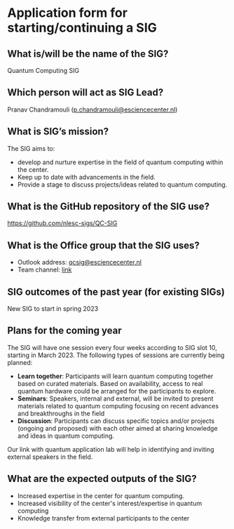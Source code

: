 # Application form for starting/continuing a SIG

## What is/will be the name of the SIG?

Quantum Computing SIG

## Which person will act as SIG Lead?

Pranav Chandramouli (p.chandramouli@esciencecenter.nl)

## What is SIG’s mission?

The SIG aims to:
- develop and nurture expertise in the field of quantum computing within the center. 
- Keep up to date with advancements in the field.
- Provide a stage to discuss projects/ideas related to quantum computing.

## What is the GitHub repository of the SIG use?

https://github.com/nlesc-sigs/QC-SIG

## What is the Office group that the SIG uses?

- Outlook address: qcsig@esciencecenter.nl
- Team channel: [link](https://teams.microsoft.com/l/team/19%3as0UoUSL0pPATSO1TQQIAlzix6tHciSgdvgU1ycKx6HQ1%40thread.tacv2/conversations?groupId=787697c8-1a3a-4c07-9db4-6b131aa280cc&tenantId=aa3aeacc-6307-42b2-ac05-787dd5c32574)

## SIG outcomes of the past year (for existing SIGs)

New SIG to start in spring 2023

## Plans for the coming year
<!--  help text goes here  -->
The SIG will have one session every four weeks according to SIG slot 10, starting in March 2023. The following types of sessions are currently being planned:

- **Learn together**: Participants will learn quantum computing together based on curated materials. Based on availability, access to real quantum hardware could be arranged for the participants to explore.
- **Seminars**: Speakers, internal and external, will be invited to present materials related to quantum computing focusing on recent advances and breakthroughs in the field
- **Discussion**: Participants can discuss specific topics and/or projects (ongoing and proposed) with each other aimed at sharing knowledge and ideas in quantum computing.

Our link with quantum application lab will help in identifying and inviting external speakers in the field.

## What are the expected outputs of the SIG?

- Increased expertise in the center for quantum computing.
- Increased visibility of the center's interest/expertise in quantum computing 
- Knowledge transfer from external participants to the center
